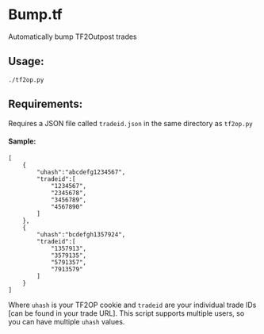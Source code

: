 # Bump.tf
Automatically bump TF2Outpost trades

## Usage:

    ./tf2op.py

## Requirements:

Requires a JSON file called `tradeid.json` in the same directory as
`tf2op.py` 

#### Sample:

    [
        {                                                                         
            "uhash":"abcdefg1234567",                           
            "tradeid":[                                                           
                "1234567",                                                       
                "2345678",                                                       
                "3456789",                                                       
                "4567890"                                                        
            ]                                                                     
        }, 
        {                                                                      
            "uhash":"bcdefgh1357924",                                         
            "tradeid":[                                                        
                "1357913",                                                     
                "3579135",                                                     
                "5791357",                                                     
                "7913579"                                                      
            ]                                                                  
        }
    ]

Where `uhash` is your TF2OP cookie and `tradeid` are your individual
trade IDs [can be found in your trade URL]. This script supports
multiple users, so you can have multiple `uhash` values.
